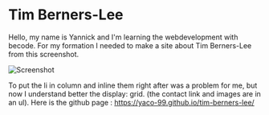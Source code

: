 # Tim Berners-Lee

Hello, my name is Yannick and I'm learning the webdevelopment with becode.
For my formation I needed to make a site about Tim Berners-Lee from this screenshot.

![Screenshot](https://github.com/becodeorg/CRL-Keller-2.24/raw/master/LearningPath/1.TheField/5.HTML-CSS/images/goal-css.png)

To put the li in column and inline them right after was a problem for me, but now I understand better the display: grid. (the contact link and images are in an ul).
Here is the github page : https://yaco-99.github.io/tim-berners-lee/
